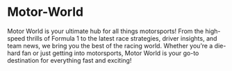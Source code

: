 # Motor-World
Motor World is your ultimate hub for all things motorsports! From the high-speed thrills of Formula 1 to the latest race strategies, driver insights, and team news, we bring you the best of the racing world. Whether you’re a die-hard fan or just getting into motorsports, Motor World is your go-to destination for everything fast and exciting!
